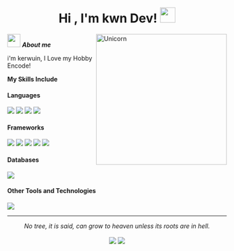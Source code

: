 <h1 align="center">Hi , I'm kwn Dev! <img src="https://media.giphy.com/media/hvRJCLFzcasrR4ia7z/giphy.gif" width="35"></h1>

<img align="right" width=300px alt="Unicorn" src="https://c.tenor.com/GN73MKBawZYAAAAi/busy-cute.gif" />

<img src="https://media.giphy.com/media/ObNTw8Uzwy6KQ/giphy.gif" width="30px">&nbsp;***About me***

i'm kerwuin, I Love my Hobby Encode!


<!--
I am an undergraduate Computer science and Engineering student at IIIT-Hyderabad. C, C++, Python, Javascript, HTML, and Shell are the programming languages I am good at. I love to learn and build something new, productive, innovative and creative.
* **I am interested in Web designing, Android development, and digital marketing**
- 🌱 I’m currently learning ...
  - Java
  - React js
- 👯 I’m looking forward to collaborate on open source projects.
- ✔ Ask me about anything, I am happy to help, only if the ball is in my court!😉<br>
- Outside tech, 📖 I love to read novels, 🖌️ do painting and skecthing, 🎵 listen to music, and 🌴 explore nature outdoors.
- 📫 Reach out to me at: <a href="bhargavi.kurukunda@students.iiit.ac.in">bhargavi.kurukunda@students.iiit.ac.in</a>
-->


<!--  check then
<h2>👀 My github Stats</h2>


![My github status](https://github-readme-stats.vercel.app/api?username=Bhargavi-hash&show_icons=true&include_all_commits=true)
![Top Langs](https://github-readme-stats.vercel.app/api/top-langs/?username=Bhargavi-hash&layout=compact)
-->


**My Skills Include**

<h4> Languages </h4>
<span> 
  <img src='https://img.shields.io/badge/HTML5-E34F26?style=for-the-badge&logo=html5&logoColor=white'>
  <img src='https://img.shields.io/badge/CSS3-1572B6?style=for-the-badge&logo=css3&logoColor=white'>
  <img src='https://img.shields.io/badge/JavaScript-F7DF1E?style=for-the-badge&logo=javascript&logoColor=black'>
  <img src='https://img.shields.io/badge/python-3670A0?style=for-the-badge&logo=python&logoColor=ffdd54'>
</span>

<h4> Frameworks </h4>
<span>
  <img src='https://img.shields.io/badge/SASS-hotpink.svg?style=for-the-badge&logo=SASS&logoColor=white'>
  <img src='https://img.shields.io/badge/react-%2320232a.svg?style=for-the-badge&logo=react&logoColor=%2361DAFB'>
  <img src='https://img.shields.io/badge/Next-black?style=for-the-badge&logo=next.js&logoColor=white'>
  <img src='https://img.shields.io/badge/django-%23092E20.svg?style=for-the-badge&logo=django&logoColor=white'>
  <img src='https://img.shields.io/badge/DJANGO-REST-ff1709?style=for-the-badge&logo=django&logoColor=white&color=ff1709&labelColor=gray'>
  
</span>

<h4> Databases </h4>
<span>  
  <img src='https://img.shields.io/badge/postgres-%23316192.svg?style=for-the-badge&logo=postgresql&logoColor=white'>
</span>

<h4> Other Tools and Technologies </h4>
<span>
  <img src='https://img.shields.io/badge/Git-F05032?style=for-the-badge&logo=git&logoColor=white'>
</span>    

<hr>
<p align='center'>
   <i>No tree, it is said, can grow to heaven unless its roots are in hell.</i>
   <br>
<br>	
<a target='_blank' href='https://www.linkedin.com/in/kerwuin3/'><img src='https://img.shields.io/badge/-LinkedIn-0077B5?style=for-the-badge&logo=Linkedin&logoColor=white'></img></a>
<a target='_blank' href='https://www.instagram.com/kerwuinjc/?hl=en'><img src='https://img.shields.io/badge/Instagram-%23E4405F.svg?style=for-the-badge&logo=Instagram&logoColor=white'></img></a></a>
<br>
</p>


